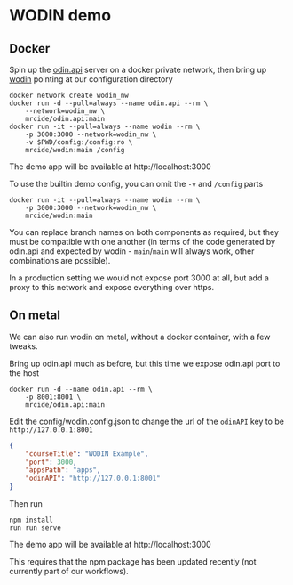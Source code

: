 # WODIN demo

## Docker

Spin up the [odin.api](https://github.com/mrc-ide/odin.api) server on a docker private network, then bring up [wodin](https://github.com/mrc-ide/wodin) pointing at our configuration directory

```
docker network create wodin_nw
docker run -d --pull=always --name odin.api --rm \
    --network=wodin_nw \
    mrcide/odin.api:main
docker run -it --pull=always --name wodin --rm \
    -p 3000:3000 --network=wodin_nw \
    -v $PWD/config:/config:ro \
    mrcide/wodin:main /config
```

The demo app will be available at http://localhost:3000

To use the builtin demo config, you can omit the `-v` and `/config` parts

```
docker run -it --pull=always --name wodin --rm \
    -p 3000:3000 --network=wodin_nw \
    mrcide/wodin:main
```

You can replace branch names on both components as required, but they must be compatible with one another (in terms of the code generated by odin.api and expected by wodin - `main`/`main` will always work, other combinations are possible).

In a production setting we would not expose port 3000 at all, but add a proxy to this network and expose everything over https.

## On metal

We can also run wodin on metal, without a docker container, with a few tweaks.

Bring up odin.api much as before, but this time we expose odin.api port to the host

```
docker run -d --name odin.api --rm \
    -p 8001:8001 \
    mrcide/odin.api:main
```

Edit the config/wodin.config.json to change the url of the `odinAPI` key to be `http://127.0.0.1:8001`

```json
{
    "courseTitle": "WODIN Example",
    "port": 3000,
    "appsPath": "apps",
    "odinAPI": "http://127.0.0.1:8001"
}
```

Then run

```
npm install
run run serve
```

The demo app will be available at http://localhost:3000

This requires that the npm package has been updated recently (not currently part of our workflows).
